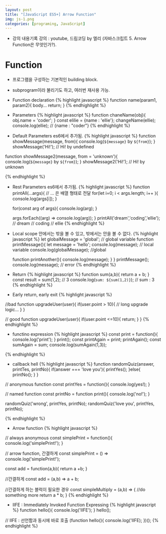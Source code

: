 ```yaml
---
layout: post
title: "[JavaScript ES5+] Arrow Function"
img: js-1.png
categories: [programing, JavaScript]
---
```

* 강의 내용기록
강의 : youtube, 드림코딩 by 엘리 (자바스크립트 5. Arrow Function은 무엇인가?).


# Function
- 프로그램을 구성하는 기본적인 building block.
- subprogram이라 불리기도 하고, 여러번 재사용 가능.
- Function declaration
{% highlight javascript %}
function name(param1, param2){
    body...
    return;
}
{% endhighlight %}

- Parameters
{% highlight javascript %}
function chaneName(obj){
    obj.name = 'coder';
}
const elilie = {name : 'ellie'};
changeName(ellie);
console.log(ellie); // {name : "coder"}
{% endhighlight %}

- Default Parameters
es6에서 추가됨.
{% highlight javascript %}
function showMessage(message, from){
    console.log(`${message}` by `${from}`);
}
showMessage('Hi!'); // Hi! by undefined

function showMessage2(message, from = 'unknown'){
    console.log(`${message}` by `${from}`);
}
showMessage2('Hi!'); // Hi! by unknown

{% endhighlight %}

- Rest Parameters
es6에서 추가됨.
{% highlight javascript %}
function printAll(...args){   // ... 은 배열 형태로 전달
    for(let i=0; i < args.length; i++ ){
        console.log(args[i]);
    }

    for(const arg of args){
        console.log(arg);
    }

    args.forEach((arg) => console.log(arg));
}
printAll('dream','coding','ellie'); // dream
                                    // coding
                                    // ellie
{% endhighlight %}

- Local scope
안에서는 밖을 볼 수 있고, 밖에서는 안을 볼 수 없다.
{% highlight javascript %}
let globalMessage = 'global'; // global variable
function printMessage(){
    let message = 'hello';
    console.log(message); // local variable
    console.log(globalMessage); //global

    function printAnother(){
        console.log(message); 
    }
}
printMessage();
console.log(message); // error
{% endhighlight %}

- Return
{% highlight javascript %}
function sum(a,b){
    return a + b;
}
const result = sum(1,2); // 3
console.log(`sum: ${sum(1,2)}`); // sum : 3
{% endhighlight %}


- Early return, early exit
{% highlight javascript %}

//bad
function upgradeUser(user){
    if(user.point > 10){
         // long upgrade logic...
    }
}

// good
function upgradeUser(user){
    if(user.point <=10){
        return;
    }
}
{% endhighlight %}

- functino expression
{% highlight javascript %}
const print = function(){ 
    console.log('print'); 
}
print();
const printAgain = print;
printAgain();
const sumAgain = sum;
console.log(sumAgain(1,3));

{% endhighlight %}

- callback hell
{% highlight javascript %}
function randomQuiz(answer, printTes, printNo){
    if(answer === 'love you'){
        printYes();
    }else{
        printNo();
    }
}

// anonymous function
const printYes = function(){
    console.log(yes!);
}

// named function
const printNo = function print(){
    console.log('no!');
}

randomQuiz('wrong', printYes, printNo);
randomQuiz('love you', printYes, printNo);

{% endhighlight %}

- Arrow function
{% highlight javascript %}

// always anonymous
const simplePrint = function(){
    console.log('simplePrint!'); 
}

// arrow function, 간결하게
const simplePrint = () => console.log('simplePrint!');

const add = function(a,b){
    return a +b;
}

//간결하게
const add = (a,b) => a + b;

//간결하게 하는 블럭이 필요한 경우
const simpleMultiply = (a,b) => {
    //do something more
    return a * b;
}
{% endhighlight %}

- IIFE : Immediately Invoked Function Expressing
{% highlight javascript %}
function hello(){
    console.log('IIFE');
}
hello();

// IIFE : 선언함과 동시에 바로 호출
(function hello(){
    console.log('IIFE);
})();
{% endhighlight %}